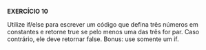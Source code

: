 **EXERCÍCIO 10**

Utilize if/else para escrever um código que defina três números em constantes e retorne true se pelo menos uma das três for par. Caso contrário, ele deve retornar false.
Bonus: use somente um if.